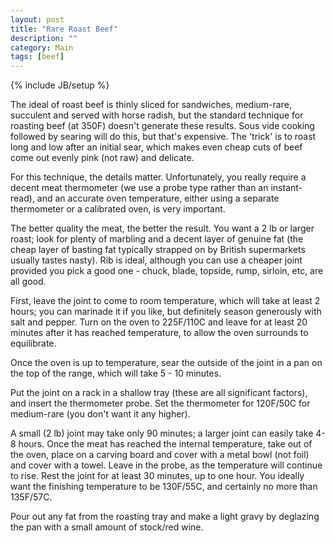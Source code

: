```yaml
---
layout: post
title: "Rare Roast Beef"
description: ""
category: Main
tags: [beef]
---
```

{% include JB/setup %}

The ideal of roast beef is thinly sliced for sandwiches, medium-rare, succulent and served with horse radish, but the standard technique for roasting beef (at 350F) doesn't generate these results.  Sous vide cooking followed by searing will do this, but that's expensive.  The 'trick' is to roast long and low after an initial sear, which makes even cheap cuts of beef come out evenly pink (not raw) and delicate.

For this technique, the details matter.  Unfortunately, you really require a decent meat thermometer (we use a probe type rather than an instant-read), and an accurate oven temperature, either using a separate thermometer or a calibrated oven, is very important.

The better quality the meat, the better the result.  You want a 2 lb or larger roast; look for plenty of marbling and a decent layer of genuine fat (the cheap layer of basting fat typically strapped on by British supermarkets usually tastes nasty).  Rib is ideal, although you can use a cheaper joint provided you pick a good one - chuck, blade, topside, rump, sirloin, etc, are all good.

First, leave the joint to come to room temperature, which will take at least 2 hours; you can marinade it if you like, but definitely season generously with salt and pepper.  Turn on the oven to 225F/110C and leave for at least 20 minutes after it has reached temperature, to allow the oven surrounds to equilibrate.  

Once the oven is up to temperature, sear the outside of the joint in a pan on the top of the range, which will take 5 - 10 minutes.

Put the joint on a rack in a shallow tray (these are all significant factors), and insert the thermometer probe.  Set the thermometer for  120F/50C for medium-rare (you don't want it any higher).

A small (2 lb) joint may take only 90 minutes; a larger joint can easily take 4-8 hours.  Once the meat has reached the internal temperature, take out of the oven, place on a carving board and cover with a metal bowl (not foil) and cover with a towel.  Leave in the probe, as the temperature will continue to rise.  Rest the joint for at least 30 minutes, up to one hour.  You ideally want the finishing temperature to be 130F/55C, and certainly no more than 135F/57C.

Pour out any fat from the roasting tray and make a light gravy by deglazing the pan with a small amount of stock/red wine.